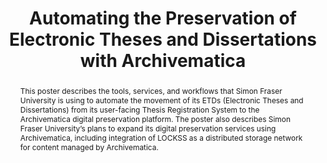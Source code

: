 ---
abstract: This poster describes the tools, services, and workflows that Simon Fraser
  University is using to automate the movement of its ETDs (Electronic Theses and
  Dissertations) from its user-facing Thesis Registration System to the Archivematica
  digital preservation platform. The poster also describes Simon Fraser University’s
  plans to expand its digital preservation services using Archivematica, including
  integration of LOCKSS as a distributed storage network for content managed by Archivematica.
creators:
- Jordan, Mark
date: null
document_url: https://services.phaidra.univie.ac.at/api/object/o:377391/download
grand_parent: iPRES
institutions: []
keywords:
- case studies
- digital preservation
- etds
- workflows
- automation
- microservices
- oais
- drupal
- archivematica
- lockss
- lisbon
landing_page_url: https://phaidra.univie.ac.at/o:377391
language: eng
layout: publication
license: CC BY-SA 2.0 AT
notes_url: null
parent: iPRES 2013
publication_type: poster
size: 345628
slides_url: null
source_name: iPRES
title: Automating the Preservation of Electronic Theses and Dissertations with Archivematica
year: 2013
---